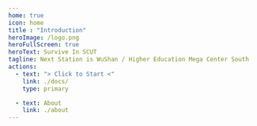 ```yaml
---
home: true
icon: home
title : "Introduction"
heroImage: /logo.png
heroFullScreen: true
heroText: Survive In SCUT
tagline: Next Station is WuShan / Higher Education Mega Center South
actions:
  - text: "> Click to Start <"
    link: ./docs/
    type: primary

  - text: About
    link: ./about
---
```

